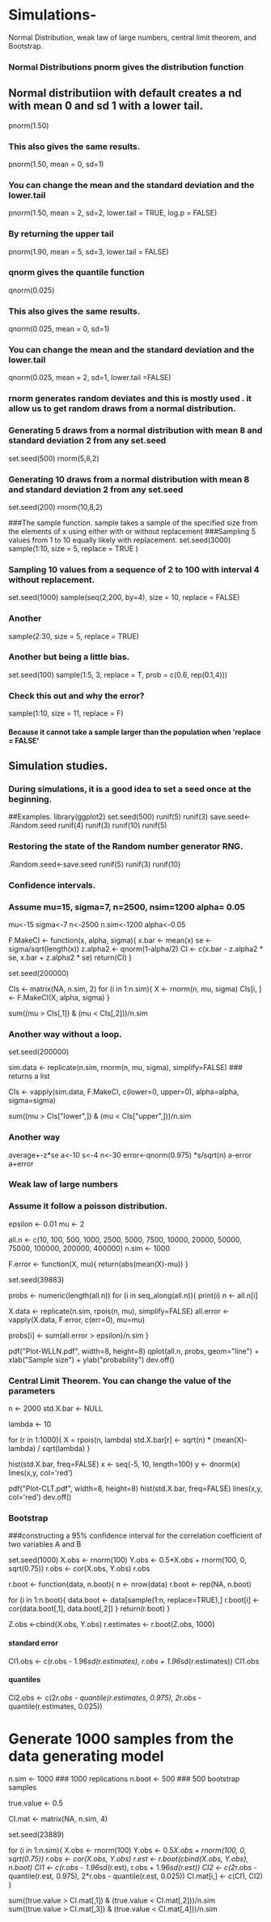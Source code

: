 # Simulations-
Normal Distribution, weak law of large numbers, central limit theorem, and Bootstrap. 

### Normal Distributions pnorm gives the distribution function
## Normal distributiion with default creates a nd with mean 0 and sd 1 with a lower tail.
pnorm(1.50)
### This also gives the same results.
pnorm(1.50, mean = 0, sd=1)
### You can change the mean and the standard deviation and the lower.tail 
pnorm(1.50, mean = 2, sd=2, lower.tail = TRUE, log.p = FALSE)
### By returning the upper tail
pnorm(1.90, mean = 5, sd=3, lower.tail = FALSE)


### qnorm gives the quantile function
qnorm(0.025)
### This also gives the same results.
qnorm(0.025, mean = 0, sd=1)
### You can change the mean and the standard deviation and the lower.tail 
qnorm(0.025, mean = 2, sd=1, lower.tail =FALSE)

### rnorm generates random deviates and this is mostly used . it allow us to get random draws from a normal distribution.
### Generating 5 draws from a normal distribution with mean 8 and standard deviation 2 from any set.seed
set.seed(500)
rnorm(5,8,2)

### Generating 10 draws from a normal distribution with mean 8 and standard deviation 2 from any set.seed
set.seed(200)
rnorm(10,8,2)

###The sample function. sample takes a sample of the specified size from the elements of x using either with or without replacement
###Sampling 5 values from 1 to 10 equally likely with replacement.
set.seed(3000)
sample(1:10, size = 5, replace = TRUE )

### Sampling 10 values from a sequence of 2 to 100 with interval 4 without replacement.
set.seed(1000)
sample(seq(2,200, by=4), size = 10, replace = FALSE)
### Another
sample(2:30, size = 5, replace = TRUE)
### Another but being a little bias. 
set.seed(100)
sample(1:5, 3, replace = T, prob = c(0.6, rep(0.1,4)))

### Check this out and why the error?
sample(1:10, size = 11, replace = F)
#### Because it cannot take a sample larger than the population when 'replace = FALSE'

 ## Simulation studies. 
 ### During simulations, it is a good idea to set a seed once at the beginning. 
##Examples. 
library(ggplot2)
set.seed(500)
runif(5)
runif(3)
save.seed<- .Random.seed
runif(4)
runif(3)
runif(10)
runif(5)

### Restoring the state of the Random number generator RNG. 
.Random.seed<-save.seed
runif(5)
runif(3)
runif(10)

### Confidence intervals. 
### Assume mu=15, sigma=7, n=2500, nsim=1200 alpha= 0.05


mu<-15
sigma<-7
n<-2500
n.sim<-1200
alpha<-0.05

F.MakeCI <- function(x, alpha, sigma){
  x.bar <- mean(x)
  se <- sigma/sqrt(length(x))
  z.alpha2 <- qnorm(1-alpha/2)
  CI <- c(x.bar - z.alpha2 * se, x.bar + z.alpha2 * se)
  return(CI)
}

set.seed(200000)

CIs <- matrix(NA, n.sim, 2)
for (i in 1:n.sim){
  X <- rnorm(n, mu, sigma)
  CIs[i, ] <- F.MakeCI(X, alpha, sigma)
}

sum((mu > CIs[,1]) & (mu < CIs[,2]))/n.sim


### Another way without a loop. 

set.seed(200000)

sim.data <- replicate(n.sim, rnorm(n, mu, sigma), simplify=FALSE) ### returns a list

CIs <- vapply(sim.data, F.MakeCI, c(lower=0, upper=0), alpha=alpha, sigma=sigma)

sum((mu > CIs["lower",]) & (mu < CIs["upper",]))/n.sim
 

### Another way
average+-z*se
a<-10
s<-4
n<-30
error<-qnorm(0.975) *s/sqrt(n)
a-error
a+error

### Weak law of large numbers
### Assume it follow a poisson distribution. 

epsilon <- 0.01
mu <- 2

all.n <- c(10, 100, 500, 1000, 2500, 5000, 7500, 10000, 20000, 50000, 75000, 100000, 200000, 400000)
n.sim <- 1000

F.error <- function(X, mu){
  return(abs(mean(X)-mu))
}

set.seed(39883)

probs <- numeric(length(all.n))
for (i in seq_along(all.n)){
  print(i)
  n <- all.n[i]
  
  X.data <- replicate(n.sim, rpois(n, mu), simplify=FALSE)
  all.error <- vapply(X.data, F.error, c(err=0), mu=mu)
  
  probs[i] <- sum(all.error > epsilon)/n.sim
}

pdf("Plot-WLLN.pdf", width=8, height=8)
qplot(all.n, probs, geom="line") + xlab("Sample size") + ylab("probability")
dev.off()

### Central Limit Theorem. You can change the value of the parameters
n <- 2000
std.X.bar <- NULL

lambda <- 10

for (r in 1:1000){
  X = rpois(n, lambda)
  std.X.bar[r] <- sqrt(n) * (mean(X)-lambda) / sqrt(lambda)
}

hist(std.X.bar, freq=FALSE)
x <- seq(-5, 10, length=100)
y <- dnorm(x)
lines(x,y, col='red')

pdf("Plot-CLT.pdf", width=8, height=8)
hist(std.X.bar, freq=FALSE)
lines(x,y, col='red')
dev.off()



### Bootstrap
###constructing  a 95% confidence interval for the correlation coefficient of two variables A and B

set.seed(1000)
X.obs <- rnorm(100)
Y.obs <- 0.5*X.obs + rnorm(100, 0, sqrt(0.75))
r.obs <- cor(X.obs, Y.obs)
r.obs


r.boot <- function(data, n.boot){
  n <- nrow(data)
  r.boot <- rep(NA, n.boot)
  
  for (i in 1:n.boot){
    data.boot <- data[sample(1:n, replace=TRUE),]
    r.boot[i] <- cor(data.boot[,1], data.boot[,2])
  }
  return(r.boot)
}


Z.obs <-cbind(X.obs, Y.obs)
r.estimates <- r.boot(Z.obs, 1000)
#### standard error
CI1.obs <- c(r.obs - 1.96*sd(r.estimates), r.obs + 1.96*sd(r.estimates))
CI1.obs
#### quantiles
CI2.obs <- c(2*r.obs - quantile(r.estimates, 0.975), 2*r.obs - quantile(r.estimates, 0.025))

# Generate 1000 samples from the data generating model

n.sim <- 1000   ### 1000 replications
n.boot <- 500   ### 500 bootstrap samples

true.value <- 0.5

CI.mat <- matrix(NA, n.sim, 4)

set.seed(23889)

for (i in 1:n.sim){
  X.obs <- rnorm(100)
  Y.obs <- 0.5*X.obs + rnorm(100, 0, sqrt(0.75))
  r.obs <- cor(X.obs, Y.obs)
  r.est <- r.boot(cbind(X.obs, Y.obs), n.boot)
  CI1 <- c(r.obs - 1.96*sd(r.est), r.obs + 1.96*sd(r.est))
  CI2 <- c(2*r.obs - quantile(r.est, 0.975), 2*r.obs - quantile(r.est, 0.025))
  CI.mat[i,] <- c(CI1, CI2)
}

sum((true.value > CI.mat[,1]) & (true.value < CI.mat[,2]))/n.sim
sum((true.value > CI.mat[,3]) & (true.value < CI.mat[,4]))/n.sim

